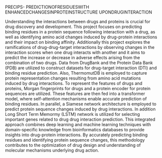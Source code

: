 PRECIPS- PREDICTIONOFRESIDUESWITH
 ENHANCEDCHANGESINPROTEINSTRUCTURE
 UPONDRUGINTERACTION

Understanding the interactions between drugs and proteins is crucial
for drug discovery and development. This project focuses on predicting binding
residues in a protein sequence following interaction with a drug, as well as
identifying amino acid changes induced by drug-protein interactions and their
impact on binding affinity. Additionally this project explores the ramifications
of drug-drug-target interactions by observing changes in the interaction scores
when one drug interacts with another and it aims to predict the increase or
decrease in adverse effects arising from the combination of two drugs. Data
from DrugBank and the Protein Data Bank (PDB) are utilized to construct
datasets for drug-target interaction (DTI) and binding residue prediction. Also,
ThermomutDB is employed to capture protein representation changes resulting
from amino acid mutations induced by drug interactions.
To represent the features of drugs and proteins, Morgan fingerprints
for drugs and a protein encoder for protein sequences are utilized. These
features are then fed into a transformer model, where self-attention mechanisms
enable accurate prediction of binding residues. In parallel, a Siamese network
architecture is employed to predict protein sequence changes induced by drug
interactions. In addition Long Short Term Memormy (LSTM) network is
utilized for selecting important genes related to drug drug interaction prediction.
This integrated approach combines deep learning and machine
learning techniques with domain-specific knowledge from bioinformatics
databases to provide insights into drug-protein interactions. By accurately
predicting binding residues and identifying protein sequence changes, this
methodology contributes to the optimization of drug design and understanding
of molecular mechanisms underlying drug action.
